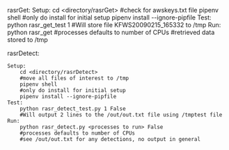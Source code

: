 rasrGet:
	Setup:
		cd <directory/rasrGet>
		#check for awskeys.txt file
		pipenv shell
		#only do install for initial setup
		pipenv install --ignore-pipfile
	Test:
		python rasr_get_test 1
		#Will store file KFWS20090215_165332 to /tmp
	Run:
		python rasr_get <processes to run>
		#processes defaults to number of CPUs
		#retrieved data stored to /tmp


rasrDetect:

	Setup: 
		cd <directory/rasrDetect>
		#move all files of interest to /tmp 
		pipenv shell 
		#only do install for initial setup
		pipenv install --ignore-pipfile 
	Test: 
		python rasr_detect_test.py 1 False
		#Will output 2 lines to the /out/out.txt file using /tmptest file
	Run:
		python rasr_detect.py <processes to run> False
		#processes defaults to number of CPUs
		#see /out/out.txt for any detections, no output in general


				